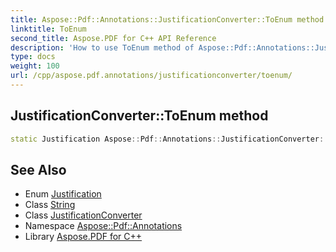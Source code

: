 ```yaml
---
title: Aspose::Pdf::Annotations::JustificationConverter::ToEnum method
linktitle: ToEnum
second_title: Aspose.PDF for C++ API Reference
description: 'How to use ToEnum method of Aspose::Pdf::Annotations::JustificationConverter class in C++.'
type: docs
weight: 100
url: /cpp/aspose.pdf.annotations/justificationconverter/toenum/
---
```

## JustificationConverter::ToEnum method




```cpp
static Justification Aspose::Pdf::Annotations::JustificationConverter::ToEnum(System::String value)
```

## See Also

* Enum [Justification](../../justification/)
* Class [String](../../../system/string/)
* Class [JustificationConverter](../)
* Namespace [Aspose::Pdf::Annotations](../../)
* Library [Aspose.PDF for C++](../../../)
